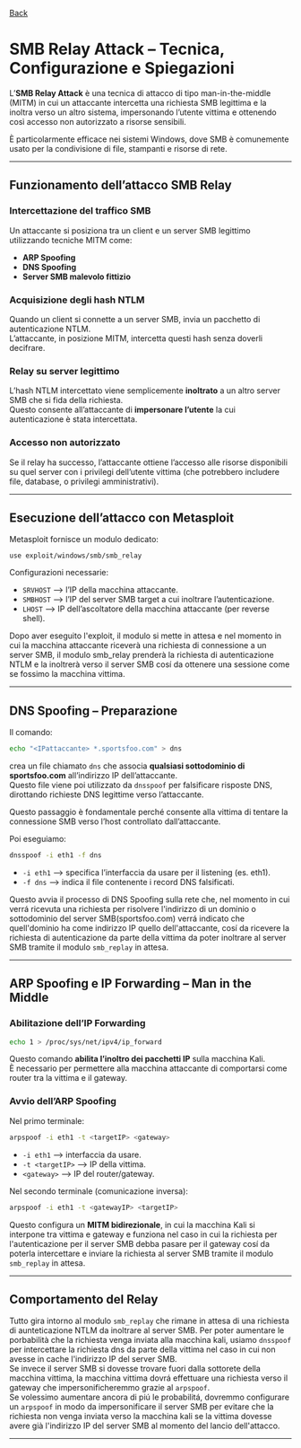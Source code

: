 <a href="https://github.com/Gigidotexe/Penetration_Test_notes/blob/main/README.md"> Back </a>
# SMB Relay Attack – Tecnica, Configurazione e Spiegazioni

L’**SMB Relay Attack** è una tecnica di attacco di tipo man-in-the-middle (MITM) in cui un attaccante intercetta una richiesta SMB legittima e la inoltra verso un altro sistema, impersonando l’utente vittima e ottenendo così accesso non autorizzato a risorse sensibili.

È particolarmente efficace nei sistemi Windows, dove SMB è comunemente usato per la condivisione di file, stampanti e risorse di rete.

---

## Funzionamento dell’attacco SMB Relay

### Intercettazione del traffico SMB
Un attaccante si posiziona tra un client e un server SMB legittimo utilizzando tecniche MITM come:
- **ARP Spoofing**
- **DNS Spoofing**
- **Server SMB malevolo fittizio**

### Acquisizione degli hash NTLM
Quando un client si connette a un server SMB, invia un pacchetto di autenticazione NTLM. <br>
L’attaccante, in posizione MITM, intercetta questi hash senza doverli decifrare.

### Relay su server legittimo
L’hash NTLM intercettato viene semplicemente **inoltrato** a un altro server SMB che si fida della richiesta. <br>
Questo consente all’attaccante di **impersonare l’utente** la cui autenticazione è stata intercettata.

### Accesso non autorizzato
Se il relay ha successo, l’attaccante ottiene l’accesso alle risorse disponibili su quel server con i privilegi dell’utente vittima (che potrebbero includere file, database, o privilegi amministrativi).

---

## Esecuzione dell’attacco con Metasploit

Metasploit fornisce un modulo dedicato:

`use exploit/windows/smb/smb_relay`

Configurazioni necessarie:
- `SRVHOST` ⟶ l’IP della macchina attaccante.
- `SMBHOST` ⟶ l’IP del server SMB target a cui inoltrare l’autenticazione.
- `LHOST` ⟶ IP dell’ascoltatore della macchina attaccante (per reverse shell).

Dopo aver eseguito l'exploit, il modulo si mette in attesa e nel momento in cui la macchina attaccante riceverà una richiesta di connessione a un server SMB, il modulo smb_relay prenderà la richiesta di autenticazione NTLM e la inoltrerà verso il server SMB cosí da ottenere una sessione come se fossimo la macchina vittima. 

---

## DNS Spoofing – Preparazione

Il comando:
```bash
echo "<IPattaccante> *.sportsfoo.com" > dns
```
crea un file chiamato `dns` che associa **qualsiasi sottodominio di sportsfoo.com** all’indirizzo IP dell’attaccante. <br>
Questo file viene poi utilizzato da `dnsspoof` per falsificare risposte DNS, dirottando richieste DNS legittime verso l’attaccante.

Questo passaggio è fondamentale perché consente alla vittima di tentare la connessione SMB verso l’host controllato dall’attaccante.

Poi eseguiamo:
```bash
dnsspoof -i eth1 -f dns
```
- `-i eth1` ⟶ specifica l’interfaccia da usare per il listening (es. eth1).
- `-f dns` ⟶ indica il file contenente i record DNS falsificati.

Questo avvia il processo di DNS Spoofing sulla rete che, nel momento in cui verrá ricevuta una richiesta per risolvere l'indirizzo di un dominio o sottodominio del server SMB(sportsfoo.com) verrá indicato che quell'dominio ha come indirizzo IP quello dell'attaccante, cosí da ricevere la richiesta di autenticazione da parte della vittima da poter inoltrare al server SMB tramite il modulo `smb_replay` in attesa.

---

## ARP Spoofing e IP Forwarding – Man in the Middle

### Abilitazione dell’IP Forwarding
```bash
echo 1 > /proc/sys/net/ipv4/ip_forward
```
Questo comando **abilita l’inoltro dei pacchetti IP** sulla macchina Kali. <br>
È necessario per permettere alla macchina attaccante di comportarsi come router tra la vittima e il gateway.

### Avvio dell’ARP Spoofing

Nel primo terminale:
```bash
arpspoof -i eth1 -t <targetIP> <gateway>
```
- `-i eth1` ⟶ interfaccia da usare.
- `-t <targetIP>` ⟶ IP della vittima.
- `<gateway>` ⟶ IP del router/gateway.

Nel secondo terminale (comunicazione inversa):
```bash
arpspoof -i eth1 -t <gatewayIP> <targetIP>
```
Questo configura un **MITM bidirezionale**, in cui la macchina Kali si interpone tra vittima e gateway e funziona nel caso in cui la richiesta per l'autenticazione per il server SMB debba pasare per il gateway cosí da poterla intercettare e inviare la richiesta al server SMB tramite il modulo `smb_replay` in attesa.

---

## Comportamento del Relay
Tutto gira intorno al modulo `smb_replay` che rimane in attesa di una richiesta di aunteticazione NTLM da inoltrare al server SMB. <brt>
Per poter aumentare le porbabilità che la richiesta venga inviata alla macchina kali, usiamo `dnsspoof` per intercettare la richiesta dns da parte della vittima nel caso in cui non avesse in cache l'indirizzo IP del server SMB. <br>
Se invece il server SMB si dovesse trovare fuori dalla sottorete della macchina vittima, la macchina vittima dovrá effettuare una richiesta verso il gateway che impersonificheremmo grazie al `arpspoof`. <br> 
Se volessimo aumentare ancora di piú le probabilitá, dovremmo configurare un `arpspoof` in modo da impersonificare il server SMB per evitare che la richiesta non venga inviata verso la macchina kali se la vittima dovesse avere già l'indirizzo IP del server SMB al momento del lancio dell'attacco. 

---
